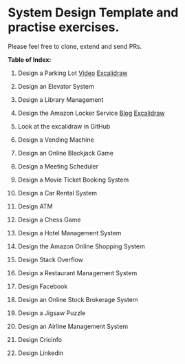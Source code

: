 # System Design Template and practise exercises. 


Please feel free to clone, extend and send PRs. 

**Table of Index:**

1.  Design a Parking Lot [Video](https://www.youtube.com/watch?v=NtMvNh0WFVM) [Excalidraw ](https://excalidraw.com/#json=Sn6C8gY3o9P1hepdYzLBz,S_D2_pyEhvTSY41i5k_4ig)
  
2.  Design an Elevator System  

3.  Design a Library Management

4.  Design the Amazon Locker Service  [Blog](https://medium.com/@brahada29/amazon-lockers-high-level-system-design-fafe8c7d7157) [Excalidraw ](https://excalidraw.com/#json=utIIEIo5lBn94tG4UWpyT,WER1E33F6-xeXcuQQ1nVWw)
	

5.  Look at the excalidraw in GitHub

6.  Design a Vending Machine
    
7.  Design an Online Blackjack Game
    
8.  Design a Meeting Scheduler
    
9.  Design a Movie Ticket Booking System
    
10.  Design a Car Rental System
    
11.  Design ATM
    
12.  Design a Chess Game
    
13.  Design a Hotel Management System
    
14.  Design the Amazon Online Shopping System
    
15.  Design Stack Overflow
    
16.  Design a Restaurant Management System
    
17.  Design Facebook
    
18.  Design an Online Stock Brokerage System
    
19.  Design a Jigsaw Puzzle
    
20.  Design an Airline Management System
    
21.  Design Cricinfo
    
22.  Design Linkedin




